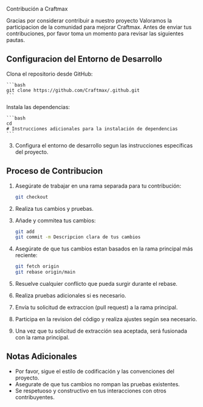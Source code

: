 Contribución a Craftmax

Gracias por considerar contribuir a nuestro proyecto Valoramos la participacion de la comunidad para mejorar Craftmax. Antes de enviar tus contribuciones, por favor toma un momento para revisar las siguientes pautas.

## Configuracion del Entorno de Desarrollo

Clona el repositorio desde GitHub:

    ```bash
    git clone https://github.com/Craftmax/.github.git
    ```

Instala las dependencias:

    ```bash
    cd 
    # Instrucciones adicionales para la instalación de dependencias
    ```

3. Configura el entorno de desarrollo segun las instrucciones específicas del proyecto.

## Proceso de Contribucion

1. Asegúrate de trabajar en una rama separada para tu contribución:

    ```bash
    git checkout 
    ```

2. Realiza tus cambios y pruebas.

3. Añade y commitea tus cambios:

    ```bash
    git add 
    git commit -m Descripcion clara de tus cambios
    ```

4. Asegúrate de que tus cambios estan basados en la rama principal más reciente:

    ```bash
    git fetch origin
    git rebase origin/main
    ```

5. Resuelve cualquier conflicto que pueda surgir durante el rebase.

6. Realiza pruebas adicionales si es necesario.

7. Envía tu solicitud de extraccion (pull request) a la rama principal.

8. Participa en la revision del código y realiza ajustes según sea necesario.

9. Una vez que tu solicitud de extracción sea aceptada, será fusionada con la rama principal.

## Notas Adicionales

- Por favor, sigue el estilo de codificación y las convenciones del proyecto.
- Asegurate de que tus cambios no rompan las pruebas existentes.
- Se respetuoso y constructivo en tus interacciones con otros contribuyentes.
